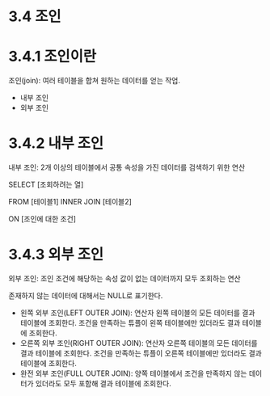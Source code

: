 # 3.4 조인

# 3.4.1 조인이란

조인(join): 여러 테이블을 합쳐 원하는 데이터를 얻는 작업.

- 내부 조인
- 외부 조인

# 3.4.2 내부 조인

내부 조인: 2개 이상의 테이블에서 공통 속성을 가진 데이터를 검색하기 위한 연산

SELECT [조회하려는 열]

FROM [테이블1] INNER JOIN [테이블2]

ON [조인에 대한 조건]

# 3.4.3 외부 조인

외부 조인: 조인 조건에 해당하는 속성 값이 없는 데이터까지 모두 조회하는 연산

존재하지 않는 데이터에 대해서는 NULL로 표기한다.

- 왼쪽 외부 조인(LEFT OUTER JOIN): 연산자 왼쪽 테이블의 모든 데이터를 결과 테이블에 조회한다. 조건을 만족하는 튜플이 왼쪽 테이블에만 있더라도 결과 테이블에 조회한다.
- 오른쪽 외부 조인(RIGHT OUTER JOIN): 연산자 오른쪽 테이블의 모든 데이터를 결과 테이블에 조회한다. 조건을 만족하는 튜플이 오른쪽 테이블에만 있더라도 결과 테이블에 조회한다.
- 완전 외부 조인(FULL OUTER JOIN): 양쪽 테이블에서 조건을 만족하지 않는 데이터가 있더라도 모두 포함해 결과 테이블에 조회한다.
